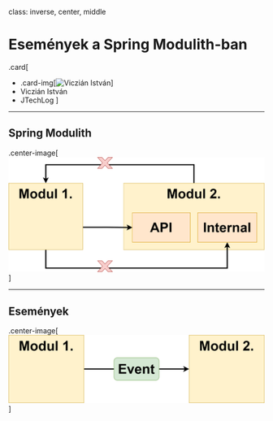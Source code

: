 class: inverse, center, middle

# Események a Spring Modulith-ban

.card[
* .card-img[![Viczián István](resources/viczian_istvan_450.jpg)]
* Viczián István
* JTechLog
]

---

## Spring Modulith

.center-image[
![Spring Modulith](images/spring-modulith.drawio.svg)
]

---

## Események

.center-image[
![H2](images/events.drawio.svg)
]
